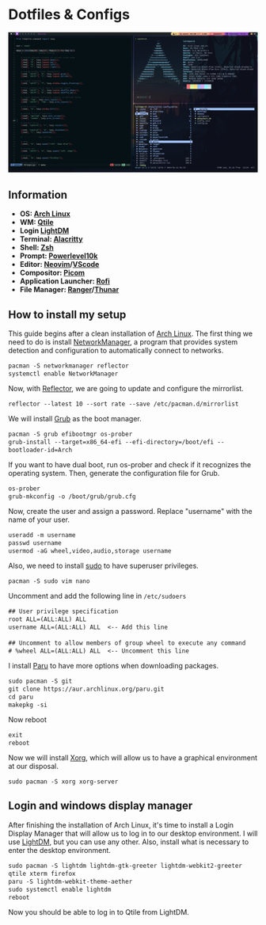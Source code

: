 # Dotfiles & Configs

![Qtile](.screenshots/qtile.png)

## Information

- **OS: [Arch Linux](https://wiki.archlinux.org/title/Installation_guide)**
- **WM: [Qtile](https://qtile.org/)**
- **Login [LightDM](https://github.com/canonical/lightdm)**
- **Terminal: [Alacritty](https://alacritty.org/)**
- **Shell: [Zsh](https://zsh.sourceforge.io/)**
- **Prompt: [Powerlevel10k](https://github.com/romkatv/powerlevel10k)**
- **Editor: [Neovim](https://neovim.io/)/[VScode](https://code.visualstudio.com/)**
- **Compositor: [Picom](https://github.com/yshui/picom)**
- **Application Launcher: [Rofi](https://github.com/davatorium/rofi)**
- **File Manager: [Ranger](https://github.com/ranger/ranger)/[Thunar](https://docs.xfce.org/xfce/thunar/start)**

## How to install my setup

This guide begins after a clean installation of [Arch Linux](https://wiki.archlinux.org/title/Installation_guide). The first thing we need to do is install [NetworkManager](https://wiki.archlinux.org/title/NetworkManager), a program that provides system detection and configuration to automatically connect to networks.

```
pacman -S networkmanager reflector
systemctl enable NetworkManager
```

Now, with [Reflector](https://wiki.archlinux.org/title/reflector), we are going to update and configure the mirrorlist.

```
reflector --latest 10 --sort rate --save /etc/pacman.d/mirrorlist
```

We will install [Grub](https://www.gnu.org/software/grub/) as the boot manager.

```
pacman -S grub efibootmgr os-prober
grub-install --target=x86_64-efi --efi-directory=/boot/efi --bootloader-id=Arch
```

If you want to have dual boot, run os-prober and check if it recognizes the operating system. Then, generate the configuration file for Grub.

```
os-prober
grub-mkconfig -o /boot/grub/grub.cfg
```

Now, create the user and assign a password. Replace "username" with the name of your user.

```
useradd -m username
passwd username
usermod -aG wheel,video,audio,storage username
```

Also, we need to install [sudo](https://wiki.archlinux.org/title/sudo) to have superuser privileges.

```
pacman -S sudo vim nano
```

Uncomment and add the following line in `/etc/sudoers`

```
## User privilege specification
root ALL=(ALL:ALL) ALL
username ALL=(ALL:ALL) ALL  <-- Add this line

## Uncomment to allow members of group wheel to execute any command
# %wheel ALL=(ALL:ALL) ALL  <-- Uncomment this line
```

I install [Paru](https://github.com/Morganamilo/paru) to have more options when downloading packages.

```
sudo pacman -S git
git clone https://aur.archlinux.org/paru.git
cd paru
makepkg -si
```

Now reboot

```
exit
reboot
```

Now we will install [Xorg](https://wiki.archlinux.org/title/Xorg), which will allow us to have a graphical environment at our disposal.

```
sudo pacman -S xorg xorg-server
```

## Login and windows display manager

After finishing the installation of Arch Linux, it's time to install a Login Display Manager that will allow us to log in to our desktop environment. I will use [LightDM](https://github.com/canonical/lightdm), but you can use any other. Also, install what is necessary to enter the desktop environment.

```
sudo pacman -S lightdm lightdm-gtk-greeter lightdm-webkit2-greeter qtile xterm firefox
paru -S lightdm-webkit-theme-aether
sudo systemctl enable lightdm
reboot
```

Now you should be able to log in to Qtile from LightDM.
